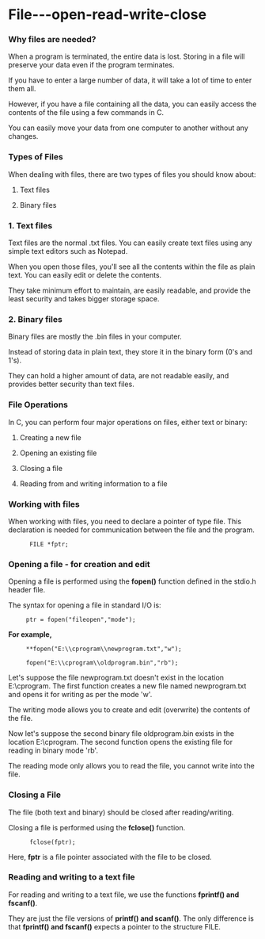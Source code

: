# File---open-read-write-close

### Why files are needed?

When a program is terminated, the entire data is lost. Storing in a file will preserve your data even if the program terminates.

If you have to enter a large number of data, it will take a lot of time to enter them all.

However, if you have a file containing all the data, you can easily access the contents of the file using a few commands in C.

You can easily move your data from one computer to another without any changes.

### Types of Files

When dealing with files, there are two types of files you should know about:

1. Text files

2. Binary files
   
### 1. Text files

Text files are the normal .txt files. You can easily create text files using any simple text editors such as Notepad.

When you open those files, you'll see all the contents within the file as plain text. You can easily edit or delete the contents.

They take minimum effort to maintain, are easily readable, and provide the least security and takes bigger storage space.

### 2. Binary files

Binary files are mostly the .bin files in your computer.

Instead of storing data in plain text, they store it in the binary form (0's and 1's).

They can hold a higher amount of data, are not readable easily, and provides better security than text files.

### File Operations

In C, you can perform four major operations on files, either text or binary:

1. Creating a new file
   
2. Opening an existing file
   
3. Closing a file
   
4. Reading from and writing information to a file

### Working with files

When working with files, you need to declare a pointer of type file. This declaration is needed for communication between the file and the program.

          FILE *fptr;

### Opening a file - for creation and edit

Opening a file is performed using the **fopen()** function defined in the stdio.h header file.

The syntax for opening a file in standard I/O is:

         ptr = fopen("fileopen","mode");
         
**For example,**

         **fopen("E:\\cprogram\\newprogram.txt","w");

         fopen("E:\\cprogram\\oldprogram.bin","rb");
         
Let's suppose the file newprogram.txt doesn't exist in the location E:\cprogram. The first function creates a new file named newprogram.txt and opens it for writing as per the mode 'w'.

The writing mode allows you to create and edit (overwrite) the contents of the file.

Now let's suppose the second binary file oldprogram.bin exists in the location E:\cprogram. The second function opens the existing file for reading in binary mode 'rb'.

The reading mode only allows you to read the file, you cannot write into the file.

### Closing a File

The file (both text and binary) should be closed after reading/writing.

Closing a file is performed using the **fclose()** function.

          fclose(fptr);
          
Here, **fptr** is a file pointer associated with the file to be closed.

### Reading and writing to a text file

For reading and writing to a text file, we use the functions **fprintf() and fscanf()**.

They are just the file versions of **printf() and scanf()**. The only difference is that **fprintf() and fscanf()** expects a pointer to the structure FILE.





